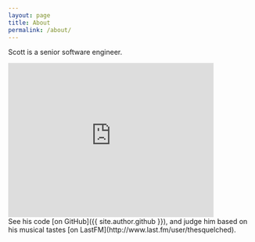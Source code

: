 ```yaml
---
layout: page
title: About
permalink: /about/
---
```


Scott is a senior software engineer.

<iframe width="420" height="315" src="http://www.youtube.com/embed/E7HegNSoWs4" frameborder="0" allowfullscreen></iframe>

<br>
See his code [on GitHub]({{ site.author.github }}), and judge him based on his
musical tastes [on LastFM](http://www.last.fm/user/thesquelched).
